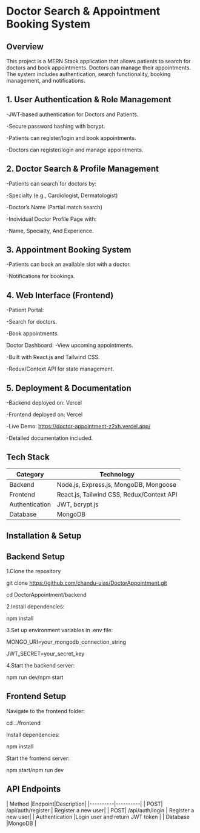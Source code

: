 # Doctor Search & Appointment Booking System

## Overview

This project is a MERN Stack application that allows patients to search for doctors and book appointments. Doctors can  manage their appointments. The system includes authentication, search functionality, booking management, and notifications.

## 1. User Authentication & Role Management

-JWT-based authentication for Doctors and Patients.

-Secure password hashing with bcrypt.

-Patients can register/login and book appointments.

-Doctors can register/login and manage appointments.

## 2. Doctor Search & Profile Management

-Patients can search for doctors by:

-Specialty (e.g., Cardiologist, Dermatologist)

-Doctor’s Name (Partial match search)

-Individual Doctor Profile Page with:

-Name, Specialty, And Experience.
## 3. Appointment Booking System
-Patients can book an available slot with a doctor.

-Notifications for bookings.
## 4. Web Interface (Frontend)

-Patient Portal:

-Search for doctors.

-Book appointments.

Doctor Dashboard:
-View upcoming appointments.

-Built with React.js and Tailwind CSS.

-Redux/Context API for state management.
## 5. Deployment & Documentation

-Backend deployed on: Vercel

-Frontend deployed on: Vercel

-Live Demo: https://doctor-appointment-z2xh.vercel.app/

-Detailed documentation included.

## Tech Stack
| Category |Technology |
|----------|----------|
| Backend | Node.js, Express.js, MongoDB, Mongoose  | 
| Frontend  |React.js, Tailwind CSS, Redux/Context API   | 
| Authentication | JWT, bcrypt.js | 
| Database  |MongoDB   | 

## Installation & Setup

## Backend Setup

1.Clone the repository

git clone https://github.com/chandu-uias/DoctorAppointment.git

cd DoctorAppointment/backend

2.Install dependencies:

  npm install
  
3.Set up environment variables in .env file:

  MONGO_URI=your_mongodb_connection_string
  
  JWT_SECRET=your_secret_key


4.Start the backend server:

  npm run dev/npm start

## Frontend Setup

Navigate to the frontend folder:

cd ../frontend

Install dependencies:

npm install

Start the frontend server:

npm start/npm run dev

## API Endpoints

| Method |Endpoint|Description|
|----------|----------|
| POST| /api/auth/register  | Register a new user|
| POST| /api/auth/login  | Register a new user|
| Authentication |Login user and return JWT token | 
| Database  |MongoDB   | 

